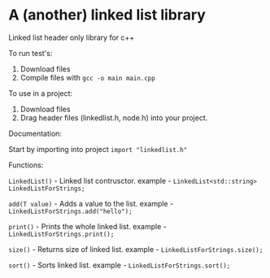 # A (another) linked list library
Linked list header only library for c++ 

To run test's:
1. Download files
2. Compile files with `gcc -o main main.cpp`

To use in a project:
1. Download files
2. Drag header files (linkedlist.h, node.h) into your project.

Documentation:

Start by importing into project `import "linkedlist.h"`

Functions:

`LinkedList()` - Linked list contrusctor. 
  example - `LinkedList<std::string> LinkedListForStrings;`

`add(T value)` - Adds a value to the list.
  example - `LinkedListForStrings.add("hello");`

`print()` - Prints the whole linked list.
  example - `LinkedListForStrings.print();`

`size()` - Returns size of linked list.
  example - `LinkedListForStrings.size();`

`sort()` - Sorts linked list.
  example - `LinkedListForStrings.sort();`

